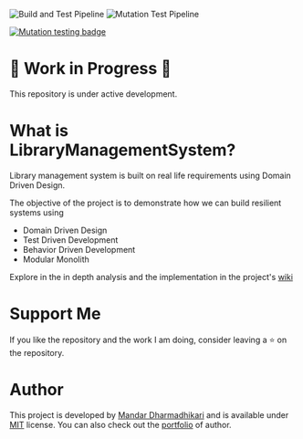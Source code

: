 ![Build and Test Pipeline](https://github.com/codidharma/LibraryManagementSystem/actions/workflows/ci-action.yaml/badge.svg)
![Mutation Test Pipeline](https://github.com/codidharma/LibraryManagementSystem/actions/workflows/mutation-tests.yaml/badge.svg)

[![Mutation testing badge](https://img.shields.io/endpoint?style=flat&url=https%3A%2F%2Fbadge-api.stryker-mutator.io%2Fgithub.com%2Fcodidharma%2FLibraryManagementSystem%2Fmain)](https://dashboard.stryker-mutator.io/reports/github.com/codidharma/LibraryManagementSystem/main)

# :construction: Work in Progress :construction:

This repository is under active development.

# What is LibraryManagementSystem?
Library management system is built on real life requirements using Domain Driven Design.

The objective of the project is to demonstrate how we can build resilient systems using
* Domain Driven Design
* Test Driven Development
* Behavior Driven Development
* Modular Monolith

Explore in the in depth analysis and the implementation in the project's [wiki](https://github.com/codidharma/LibraryManagementSystem/wiki)

# Support Me
If you like the repository and the work I am doing, consider leaving a :star: on the repository.

# Author
This project is developed by [Mandar Dharmadhikari](https://github.com/codidharma) and is available under [MIT](https://github.com/codidharma/LibraryManagementSystem/blob/master/LICENSE) license. You can also check out the [portfolio](http://portfolio.codidharma.com/) of author.